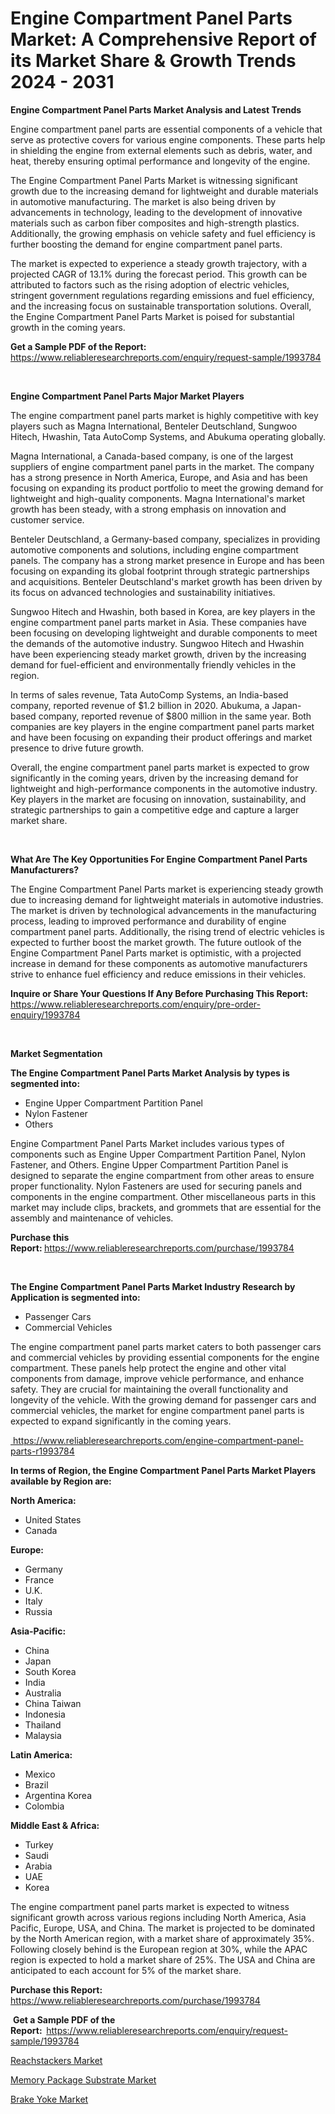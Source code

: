<p><h1>Engine Compartment Panel Parts Market: A Comprehensive Report of its Market Share & Growth Trends 2024 - 2031</h1></p><p><strong>Engine Compartment Panel Parts Market Analysis and Latest Trends</strong></p>
<p><p>Engine compartment panel parts are essential components of a vehicle that serve as protective covers for various engine components. These parts help in shielding the engine from external elements such as debris, water, and heat, thereby ensuring optimal performance and longevity of the engine.</p><p>The Engine Compartment Panel Parts Market is witnessing significant growth due to the increasing demand for lightweight and durable materials in automotive manufacturing. The market is also being driven by advancements in technology, leading to the development of innovative materials such as carbon fiber composites and high-strength plastics. Additionally, the growing emphasis on vehicle safety and fuel efficiency is further boosting the demand for engine compartment panel parts.</p><p>The market is expected to experience a steady growth trajectory, with a projected CAGR of 13.1% during the forecast period. This growth can be attributed to factors such as the rising adoption of electric vehicles, stringent government regulations regarding emissions and fuel efficiency, and the increasing focus on sustainable transportation solutions. Overall, the Engine Compartment Panel Parts Market is poised for substantial growth in the coming years.</p></p>
<p><strong>Get a Sample PDF of the Report:&nbsp;</strong> <a href="https://www.reliableresearchreports.com/enquiry/request-sample/1993784">https://www.reliableresearchreports.com/enquiry/request-sample/1993784</a></p>
<p>&nbsp;</p>
<p><strong>Engine Compartment Panel Parts Major Market Players</strong></p>
<p><p>The engine compartment panel parts market is highly competitive with key players such as Magna International, Benteler Deutschland, Sungwoo Hitech, Hwashin, Tata AutoComp Systems, and Abukuma operating globally. </p><p>Magna International, a Canada-based company, is one of the largest suppliers of engine compartment panel parts in the market. The company has a strong presence in North America, Europe, and Asia and has been focusing on expanding its product portfolio to meet the growing demand for lightweight and high-quality components. Magna International's market growth has been steady, with a strong emphasis on innovation and customer service. </p><p>Benteler Deutschland, a Germany-based company, specializes in providing automotive components and solutions, including engine compartment panels. The company has a strong market presence in Europe and has been focusing on expanding its global footprint through strategic partnerships and acquisitions. Benteler Deutschland's market growth has been driven by its focus on advanced technologies and sustainability initiatives. </p><p>Sungwoo Hitech and Hwashin, both based in Korea, are key players in the engine compartment panel parts market in Asia. These companies have been focusing on developing lightweight and durable components to meet the demands of the automotive industry. Sungwoo Hitech and Hwashin have been experiencing steady market growth, driven by the increasing demand for fuel-efficient and environmentally friendly vehicles in the region. </p><p>In terms of sales revenue, Tata AutoComp Systems, an India-based company, reported revenue of $1.2 billion in 2020. Abukuma, a Japan-based company, reported revenue of $800 million in the same year. Both companies are key players in the engine compartment panel parts market and have been focusing on expanding their product offerings and market presence to drive future growth. </p><p>Overall, the engine compartment panel parts market is expected to grow significantly in the coming years, driven by the increasing demand for lightweight and high-performance components in the automotive industry. Key players in the market are focusing on innovation, sustainability, and strategic partnerships to gain a competitive edge and capture a larger market share.</p></p>
<p>&nbsp;</p>
<p><strong>What Are The Key Opportunities For Engine Compartment Panel Parts Manufacturers?</strong></p>
<p><p>The Engine Compartment Panel Parts market is experiencing steady growth due to increasing demand for lightweight materials in automotive industries. The market is driven by technological advancements in the manufacturing process, leading to improved performance and durability of engine compartment panel parts. Additionally, the rising trend of electric vehicles is expected to further boost the market growth. The future outlook of the Engine Compartment Panel Parts market is optimistic, with a projected increase in demand for these components as automotive manufacturers strive to enhance fuel efficiency and reduce emissions in their vehicles.</p></p>
<p><strong>Inquire or Share Your Questions If Any Before Purchasing This Report:</strong> <a href="https://www.reliableresearchreports.com/enquiry/pre-order-enquiry/1993784">https://www.reliableresearchreports.com/enquiry/pre-order-enquiry/1993784</a></p>
<p>&nbsp;</p>
<p><strong>Market Segmentation</strong></p>
<p><strong>The Engine Compartment Panel Parts Market Analysis by types is segmented into:</strong></p>
<p><ul><li>Engine Upper Compartment Partition Panel</li><li>Nylon Fastener</li><li>Others</li></ul></p>
<p><p>Engine Compartment Panel Parts Market includes various types of components such as Engine Upper Compartment Partition Panel, Nylon Fastener, and Others. Engine Upper Compartment Partition Panel is designed to separate the engine compartment from other areas to ensure proper functionality. Nylon Fasteners are used for securing panels and components in the engine compartment. Other miscellaneous parts in this market may include clips, brackets, and grommets that are essential for the assembly and maintenance of vehicles.</p></p>
<p><strong>Purchase this Report:&nbsp;</strong><a href="https://www.reliableresearchreports.com/purchase/1993784">https://www.reliableresearchreports.com/purchase/1993784</a></p>
<p>&nbsp;</p>
<p><strong>The Engine Compartment Panel Parts Market Industry Research by Application is segmented into:</strong></p>
<p><ul><li>Passenger Cars</li><li>Commercial Vehicles</li></ul></p>
<p><p>The engine compartment panel parts market caters to both passenger cars and commercial vehicles by providing essential components for the engine compartment. These panels help protect the engine and other vital components from damage, improve vehicle performance, and enhance safety. They are crucial for maintaining the overall functionality and longevity of the vehicle. With the growing demand for passenger cars and commercial vehicles, the market for engine compartment panel parts is expected to expand significantly in the coming years.</p></p>
<p><a href="https://www.reliableresearchreports.com/engine-compartment-panel-parts-r1993784">&nbsp;https://www.reliableresearchreports.com/engine-compartment-panel-parts-r1993784</a></p>
<p><strong>In terms of Region, the Engine Compartment Panel Parts Market Players available by Region are:</strong></p>
<p>
    <p> <strong> North America: </strong>
        <ul>
            <li>United States</li>
            <li>Canada</li>
        </ul>
        </p> 
    <p> <strong> Europe: </strong>
        <ul>
            <li>Germany</li>
            <li>France</li>
            <li>U.K.</li>
            <li>Italy</li>
            <li>Russia</li>
        </ul>
        </p> 
    <p> <strong> Asia-Pacific: </strong>
        <ul>
            <li>China</li>
            <li>Japan</li>
            <li>South Korea</li>
            <li>India</li>
            <li>Australia</li>
            <li>China Taiwan</li>
            <li>Indonesia</li>
            <li>Thailand</li>
            <li>Malaysia</li>
        </ul>
        </p> 
    <p> <strong> Latin America: </strong>
        <ul>
            <li>Mexico</li>
            <li>Brazil</li>
            <li>Argentina Korea</li>
            <li>Colombia</li>
        </ul>
        </p> 
    <p> <strong> Middle East & Africa: </strong>
        <ul>
            <li>Turkey</li>
            <li>Saudi</li>
            <li>Arabia</li>
            <li>UAE</li>
            <li>Korea</li>
        </ul>
    </p>
    </p>
<p><p>The engine compartment panel parts market is expected to witness significant growth across various regions including North America, Asia Pacific, Europe, USA, and China. The market is projected to be dominated by the North American region, with a market share of approximately 35%. Following closely behind is the European region at 30%, while the APAC region is expected to hold a market share of 25%. The USA and China are anticipated to each account for 5% of the market share.</p></p>
<p><strong>Purchase this Report: </strong><a href="https://www.reliableresearchreports.com/purchase/1993784">https://www.reliableresearchreports.com/purchase/1993784</a></p>
<p>&nbsp;<strong>Get a Sample PDF of the Report:&nbsp;&nbsp;</strong><a href="https://www.reliableresearchreports.com/enquiry/request-sample/1993784">https://www.reliableresearchreports.com/enquiry/request-sample/1993784</a></p>
<p><strong></strong></p>
<p><p><a href="https://github.com/BerryGuann/Market-Research-Report-List-1/blob/main/reachstackers-market.md">Reachstackers Market</a></p><p><a href="https://github.com/beauBlock13/Market-Research-Report-List-1/blob/main/memory-package-substrate-market.md">Memory Package Substrate Market</a></p><p><a href="https://view.publitas.com/reportprime-1/deep-dive-into-the-brake-yoke-market-itstrends-market-segmentation-and-competitive-analysis/">Brake Yoke Market</a></p></p>